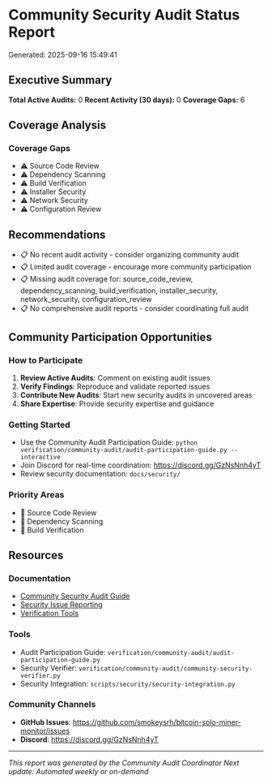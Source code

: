 # Community Security Audit Status Report
Generated: 2025-09-16 15:49:41

## Executive Summary

**Total Active Audits:** 0
**Recent Activity (30 days):** 0
**Coverage Gaps:** 6

## Coverage Analysis

### Coverage Gaps

- ⚠️ Source Code Review
- ⚠️ Dependency Scanning
- ⚠️ Build Verification
- ⚠️ Installer Security
- ⚠️ Network Security
- ⚠️ Configuration Review

## Recommendations

- 📋 No recent audit activity - consider organizing community audit
- 📋 Limited audit coverage - encourage more community participation
- 📋 Missing audit coverage for: source_code_review, dependency_scanning, build_verification, installer_security, network_security, configuration_review
- 📋 No comprehensive audit reports - consider coordinating full audit

## Community Participation Opportunities

### How to Participate
1. **Review Active Audits**: Comment on existing audit issues
2. **Verify Findings**: Reproduce and validate reported issues
3. **Contribute New Audits**: Start new security audits in uncovered areas
4. **Share Expertise**: Provide security expertise and guidance

### Getting Started
- Use the Community Audit Participation Guide: `python verification/community-audit/audit-participation-guide.py --interactive`
- Join Discord for real-time coordination: https://discord.gg/GzNsNnh4yT
- Review security documentation: `docs/security/`

### Priority Areas
- 🎯 Source Code Review
- 🎯 Dependency Scanning
- 🎯 Build Verification

## Resources

### Documentation
- [Community Security Audit Guide](docs/security/COMMUNITY_SECURITY_AUDIT_GUIDE.md)
- [Security Issue Reporting](docs/security/SECURITY_ISSUE_REPORTING.md)
- [Verification Tools](verification/community-audit/)

### Tools
- Audit Participation Guide: `verification/community-audit/audit-participation-guide.py`
- Security Verifier: `verification/community-audit/community-security-verifier.py`
- Security Integration: `scripts/security/security-integration.py`

### Community Channels
- **GitHub Issues**: https://github.com/smokeysrh/bitcoin-solo-miner-monitor/issues
- **Discord**: https://discord.gg/GzNsNnh4yT

---

*This report was generated by the Community Audit Coordinator*
*Next update: Automated weekly or on-demand*